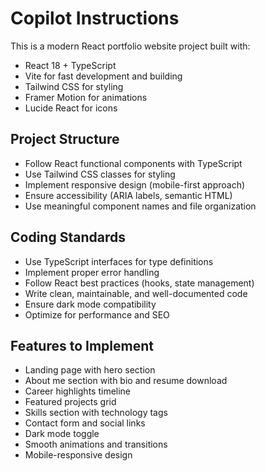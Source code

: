 # Copilot Instructions

<!-- Use this file to provide workspace-specific custom instructions to Copilot. For more details, visit https://code.visualstudio.com/docs/copilot/copilot-customization#_use-a-githubcopilotinstructionsmd-file -->

This is a modern React portfolio website project built with:
- React 18 + TypeScript
- Vite for fast development and building
- Tailwind CSS for styling
- Framer Motion for animations
- Lucide React for icons

## Project Structure
- Follow React functional components with TypeScript
- Use Tailwind CSS classes for styling
- Implement responsive design (mobile-first approach)
- Ensure accessibility (ARIA labels, semantic HTML)
- Use meaningful component names and file organization

## Coding Standards
- Use TypeScript interfaces for type definitions
- Implement proper error handling
- Follow React best practices (hooks, state management)
- Write clean, maintainable, and well-documented code
- Ensure dark mode compatibility
- Optimize for performance and SEO

## Features to Implement
- Landing page with hero section
- About me section with bio and resume download
- Career highlights timeline
- Featured projects grid
- Skills section with technology tags
- Contact form and social links
- Dark mode toggle
- Smooth animations and transitions
- Mobile-responsive design
